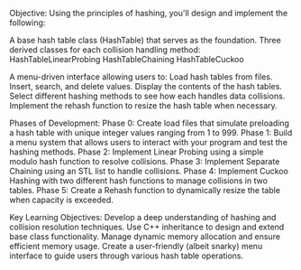 Objective:
Using the principles of hashing, you'll design and implement the following:

A base hash table class (HashTable) that serves as the foundation.
Three derived classes for each collision handling method:
HashTableLinearProbing
HashTableChaining
HashTableCuckoo

A menu-driven interface allowing users to:
Load hash tables from files.
Insert, search, and delete values.
Display the contents of the hash tables.
Select different hashing methods to see how each handles data collisions.
Implement the rehash function to resize the hash table when necessary.

Phases of Development:
Phase 0: Create load files that simulate preloading a hash table with unique integer values ranging from 1 to 999.
Phase 1: Build a menu system that allows users to interact with your program and test the hashing methods.
Phase 2: Implement Linear Probing using a simple modulo hash function to resolve collisions.
Phase 3: Implement Separate Chaining using an STL list to handle collisions.
Phase 4: Implement Cuckoo Hashing with two different hash functions to manage collisions in two tables.
Phase 5: Create a Rehash function to dynamically resize the table when capacity is exceeded.

Key Learning Objectives:
Develop a deep understanding of hashing and collision resolution techniques.
Use C++ inheritance to design and extend base class functionality.
Manage dynamic memory allocation and ensure efficient memory usage.
Create a user-friendly (albeit snarky) menu interface to guide users through various hash table operations.
